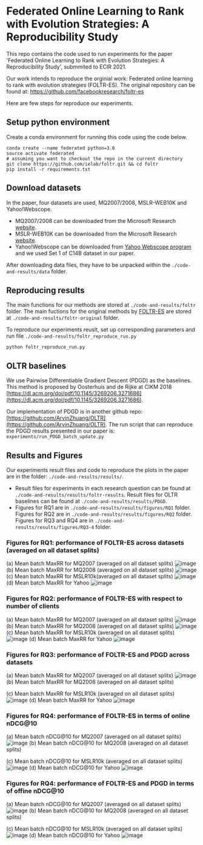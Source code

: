 # Federated Online Learning to Rank with Evolution Strategies: A Reproducibility Study

This repo contains the code used to run experiments for the paper 'Federated Online Learning to Rank with Evolution Strategies: A Reproducibility Study', submmited to ECIR 2021.

Our work intends to reproduce the orginial work: Federated online learning to rank with evolution strategies (FOLTR-ES). The original repository can be found at: https://github.com/facebookresearch/foltr-es

Here are few steps for reproduce our experiments.

## Setup python environment
Create a conda environment for running this code using the code below.

````
conda create --name federated python=3.6
source activate federated
# assuming you want to checkout the repo in the current directory
git clone https://github.com/ielab/foltr.git && cd foltr
pip install -r requirements.txt 
````

## Download datasets
In the paper, four datasets are used, MQ2007/2008, MSLR-WEB10K and Yahoo!Webscope.
- MQ2007/2008 can be downloaded from the Microsoft Research [website](https://www.microsoft.com/en-us/research/project/letor-learning-rank-information-retrieval/). 
- MSLR-WEB10K can be downloaded from the Microsoft Research [website](https://www.microsoft.com/en-us/research/project/mslr/).  
- Yahoo!Webscope can be downloaded from [Yahoo Webscope program](https://webscope.sandbox.yahoo.com/catalog.php?datatype=c) and we used Set 1 of C14B dataset in our paper.

After downloading data files, they have to be unpacked within the `./code-and-results/data` folder.

## Reproducing results
The main functions for our methods are stored at `./code-and-results/foltr` folder. The main fuctions for the original methods by [FOLTR-ES](https://github.com/facebookresearch/foltr-es) are stored at `./code-and-results/foltr-original` folder. 

To reproduce our experiments reuslt, set up corresponding parameters and run file `./code-and-results/foltr_reproduce_run.py`
```
python foltr_reproduce_run.py
```

## OLTR baselines
We use Pairwise Differentiable Gradient Descent (PDGD) as the baselines. This method is proposed by Oosterhuis and de Rijke at CIKM 2018 [https://dl.acm.org/doi/pdf/10.1145/3269206.3271686](https://dl.acm.org/doi/pdf/10.1145/3269206.3271686).

Our implementation of PDGD is in another github repo: [https://github.com/ArvinZhuang/OLTR](https://github.com/ArvinZhuang/OLTR).
The run script that can reproduce the PDGD results presented in our paper is: `experiments/run_PDGD_batch_update.py`

## Results and Figures
Our experiments result files and code to reproduce the plots in the paper are in the folder: `./code-and-results/results/`.  

- Result files for experiments in each research question can be found at `./code-and-results/results/foltr-results`. Result files for OLTR baselines can be found at `./code-and-results/results/PDGD`.
- Figures for RQ1 are in `./code-and-results/results/figures/RQ1` folder. Figures for RQ2 are in `./code-and-results/results/figures/RQ2` folder. Figures for RQ3 and RQ4 are in `./code-and-results/results/figures/RQ3-4` folder.

### Figures for RQ1: performance of FOLTR-ES across datasets (averaged on all dataset splits)
(a) Mean batch MaxRR for MQ2007 (averaged on all dataset splits)
![image](https://github.com/ielab/foltr/blob/master/code-and-results/results/figures/RQ1/mq2007_foltr_c2000_ps.png)
(b) Mean batch MaxRR for MQ2008 (averaged on all dataset splits)
![image](https://github.com/ielab/foltr/blob/master/code-and-results/results/figures/RQ1/mq2008_foltr_c2000_ps.png)
(c) Mean batch MaxRR for MSLR10k(averaged on all dataset splits)
![image](https://github.com/ielab/foltr/blob/master/code-and-results/results/figures/RQ1/mslr10k_foltr_c2000_ps.png)
(d) Mean batch MaxRR for Yahoo
![image](https://github.com/ielab/foltr/blob/master/code-and-results/results/figures/RQ1/yahoo_foltr_c2000_ps.png)

### Figures for RQ2: performance of FOLTR-ES with respect to number of clients
(a) Mean batch MaxRR for MQ2007 (averaged on all dataset splits)
![image](https://github.com/ielab/foltr/blob/master/code-and-results/results/figures/RQ2/mq2007_foltr_client_both_p0.9.png)
(b) Mean batch MaxRR for MQ2008 (averaged on all dataset splits)
![image](https://github.com/ielab/foltr/blob/master/code-and-results/results/figures/RQ2/mq2008_foltr_client_both_p0.9.png)
(c) Mean batch MaxRR for MSLR10k (averaged on all dataset splits)
![image](https://github.com/ielab/foltr/blob/master/code-and-results/results/figures/RQ2/mslr10k_foltr_client_both_p0.9.png)
(d) Mean batch MaxRR for Yahoo
![image](https://github.com/ielab/foltr/blob/master/code-and-results/results/figures/RQ2/yahoo_foltr_client_both_p0.9.png)

### Figures for RQ3: performance of FOLTR-ES and PDGD across datasets
(a) Mean batch MaxRR for MQ2007 (averaged on all dataset splits)
![image](https://github.com/ielab/foltr/blob/master/code-and-results/results/figures/RQ3-4/mq2007_foltr_PDGD_mrr_c2000_p1.0.png)
(b) Mean batch MaxRR for MQ2008 (averaged on all dataset splits)

(c) Mean batch MaxRR for MSLR10k (averaged on all dataset splits)
![image](https://github.com/ielab/foltr/blob/master/code-and-results/results/figures/RQ3-4/mslr10k_foltr_PDGD_mrr_c2000_p1.0.png)
(d) Mean batch MaxRR for Yahoo
![image](https://github.com/ielab/foltr/blob/master/code-and-results/results/figures/RQ3-4/yahoo_foltr_PDGD_mrr_c2000_p1.0.png)

### Figures for RQ4: performance of FOLTR-ES in terms of online nDCG@10
(a) Mean batch nDCG@10 for MQ2007 (averaged on all dataset splits)
![image](https://github.com/ielab/foltr/blob/master/code-and-results/results/figures/RQ3-4/mq2007_foltr_DCG_both_c2000_ps.png)
(b) Mean batch nDCG@10 for MQ2008 (averaged on all dataset splits)

(c) Mean batch nDCG@10 for MSLR10k (averaged on all dataset splits)
![image](https://github.com/ielab/foltr/blob/master/code-and-results/results/figures/RQ3-4/mslr10k_foltr_DCG_both_c2000_ps.png)
(d) Mean batch nDCG@10 for Yahoo
![image](https://github.com/ielab/foltr/blob/master/code-and-results/results/figures/RQ3-4/yahoo_foltr_DCG_both_c2000_ps.png)

### Figures for RQ4: performance of FOLTR-ES and PDGD in terms of offine nDCG@10
(a) Mean batch nDCG@10 for MQ2007 (averaged on all dataset splits)
![image](https://github.com/ielab/foltr/blob/master/code-and-results/results/figures/RQ3-4/mq2007_foltr_PDGD_offline_ndcg_c2000_p1.0.png)
(b) Mean batch nDCG@10 for MQ2008 (averaged on all dataset splits)

(c) Mean batch nDCG@10 for MSLR10k (averaged on all dataset splits)
![image](https://github.com/ielab/foltr/blob/master/code-and-results/results/figures/RQ3-4/mslr10k_foltr_PDGD_offline_ndcg_c2000_p1.0.png)
(d) Mean batch nDCG@10 for Yahoo
![image](https://github.com/ielab/foltr/blob/master/code-and-results/results/figures/RQ3-4/yahoo_foltr_PDGD_offline_ndcg_c2000_p1.0.png)
